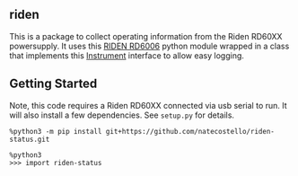 ## riden

This is a package to collect operating information from the Riden RD60XX powersupply.  It uses this [RIDEN RD6006](https://github.com/Baldanos/rd6006) python module wrapped in a class that implements this [Instrument](https://github.com/natecostello/instrument_logger) interface to allow easy logging.

## Getting Started

Note, this code requires a Riden RD60XX connected via usb serial to run.  It will also install a few dependencies.  See `setup.py` for details.

```
%python3 -m pip install git+https://github.com/natecostello/riden-status.git
```
```
%python3
>>> import riden-status
